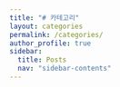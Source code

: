 ```yaml
---
title: "# 카테고리"
layout: categories
permalink: /categories/
author_profile: true
sidebar:
  title: Posts
  nav: "sidebar-contents"
---
```

